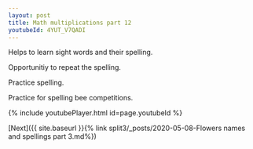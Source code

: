 ```yaml
---
layout: post
title: Math multiplications part 12
youtubeId: 4YUT_V7QADI
---
```

 
 
Helps to learn sight words and their spelling.

Opportunitiy to repeat the spelling. 

Practice spelling. 
 
Practice for spelling bee competitions. 
 
{% include youtubePlayer.html id=page.youtubeId %}
 
 

[Next]({{ site.baseurl }}{% link  split3/_posts/2020-05-08-Flowers names and spellings part 3.md%})
 
